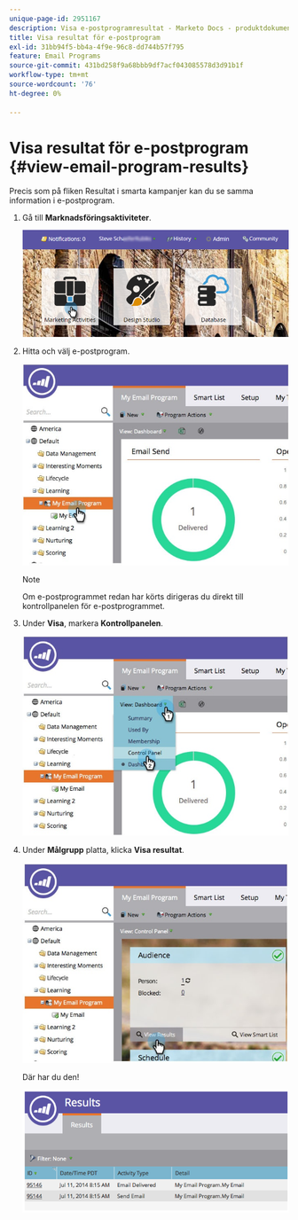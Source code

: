```yaml
---
unique-page-id: 2951167
description: Visa e-postprogramresultat - Marketo Docs - produktdokumentation
title: Visa resultat för e-postprogram
exl-id: 31bb94f5-bb4a-4f9e-96c8-dd744b57f795
feature: Email Programs
source-git-commit: 431bd258f9a68bbb9df7acf043085578d3d91b1f
workflow-type: tm+mt
source-wordcount: '76'
ht-degree: 0%

---
```


# Visa resultat för e-postprogram {#view-email-program-results}

Precis som på fliken Resultat i smarta kampanjer kan du se samma information i e-postprogram.

1. Gå till **Marknadsföringsaktiviteter**.

   ![](assets/login-marketing-activities-2.png)

1. Hitta och välj e-postprogram.

   ![](assets/selectemailprogram3.jpg)

   >[!NOTE]
   >
   >Om e-postprogrammet redan har körts dirigeras du direkt till kontrollpanelen för e-postprogrammet.

1. Under **Visa**, markera **Kontrollpanelen**.

   ![](assets/controlpanelview.jpg)

1. Under **Målgrupp** platta, klicka **Visa resultat**.

   ![](assets/audiencetile.jpg)

   Där har du den!

   ![](assets/image2014-9-22-11-3a15-3a49.png)

